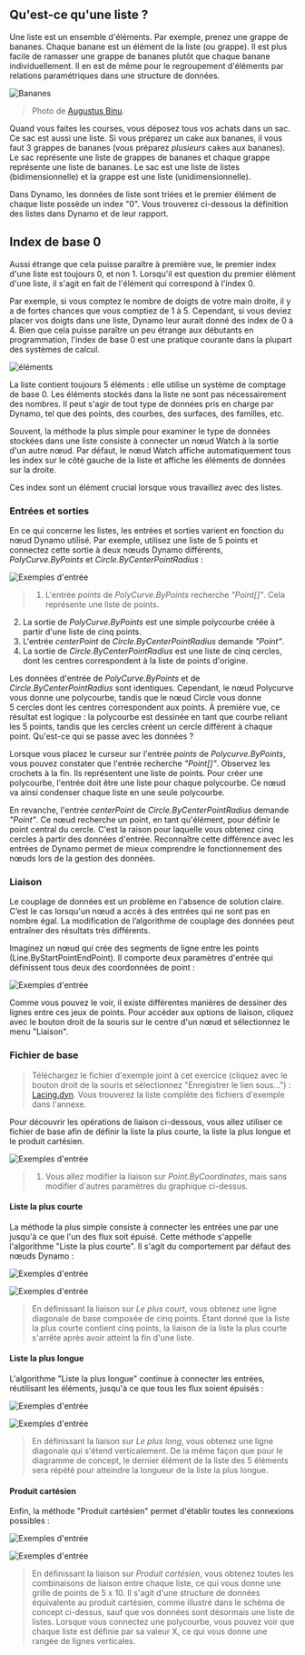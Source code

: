 

## Qu'est-ce qu'une liste ?

Une liste est un ensemble d'éléments. Par exemple, prenez une grappe de bananes. Chaque banane est un élément de la liste (ou grappe). Il est plus facile de ramasser une grappe de bananes plutôt que chaque banane individuellement. Il en est de même pour le regroupement d'éléments par relations paramétriques dans une structure de données.

![Bananes](images/6-1/Bananas_white_background_DS.jpg)

> Photo de [Augustus Binu](https://commons.wikimedia.org/wiki/File:Bananas_white_background_DS.jpg?fastcci_from=11404890&c1=11404890&d1=15&s=200&a=list).

Quand vous faites les courses, vous déposez tous vos achats dans un sac. Ce sac est aussi une liste. Si vous préparez un cake aux bananes, il vous faut 3 grappes de bananes (vous préparez *plusieurs* cakes aux bananes). Le sac représente une liste de grappes de bananes et chaque grappe représente une liste de bananes. Le sac est une liste de listes (bidimensionnelle) et la grappe est une liste (unidimensionnelle).

Dans Dynamo, les données de liste sont triées et le premier élément de chaque liste possède un index "0". Vous trouverez ci-dessous la définition des listes dans Dynamo et de leur rapport.

## Index de base 0

Aussi étrange que cela puisse paraître à première vue, le premier index d'une liste est toujours 0, et non 1. Lorsqu'il est question du premier élément d'une liste, il s'agit en fait de l'élément qui correspond à l'index 0.

Par exemple, si vous comptez le nombre de doigts de votre main droite, il y a de fortes chances que vous comptiez de 1 à 5. Cependant, si vous deviez placer vos doigts dans une liste, Dynamo leur aurait donné des index de 0 à 4. Bien que cela puisse paraître un peu étrange aux débutants en programmation, l'index de base 0 est une pratique courante dans la plupart des systèmes de calcul.

![éléments](images/6-1/items.jpg)

La liste contient toujours 5 éléments : elle utilise un système de comptage de base 0. Les éléments stockés dans la liste ne sont pas nécessairement des nombres. Il peut s'agir de tout type de données pris en charge par Dynamo, tel que des points, des courbes, des surfaces, des familles, etc.

Souvent, la méthode la plus simple pour examiner le type de données stockées dans une liste consiste à connecter un nœud Watch à la sortie d'un autre nœud. Par défaut, le nœud Watch affiche automatiquement tous les index sur le côté gauche de la liste et affiche les éléments de données sur la droite.

Ces index sont un élément crucial lorsque vous travaillez avec des listes.

### Entrées et sorties

En ce qui concerne les listes, les entrées et sorties varient en fonction du nœud Dynamo utilisé. Par exemple, utilisez une liste de 5 points et connectez cette sortie à deux nœuds Dynamo différents, *PolyCurve.ByPoints* et *Circle.ByCenterPointRadius* :

![Exemples d'entrée](images/6-2/PolyCurve.Inputs.jpg)

> 1. L'entrée *points* de *PolyCurve.ByPoints* recherche *"Point[]"*. Cela représente une liste de points.
2. La sortie de *PolyCurve.ByPoints* est une simple polycourbe créée à partir d'une liste de cinq points.
3. L'entrée *centerPoint* de *Circle.ByCenterPointRadius* demande *"Point"*.
4. La sortie de *Circle.ByCenterPointRadius* est une liste de cinq cercles, dont les centres correspondent à la liste de points d'origine.

Les données d'entrée de *PolyCurve.ByPoints* et de *Circle.ByCenterPointRadius* sont identiques. Cependant, le nœud Polycurve vous donne une polycourbe, tandis que le nœud Circle vous donne 5 cercles dont les centres correspondent aux points. À première vue, ce résultat est logique : la polycourbe est dessinée en tant que courbe reliant les 5 points, tandis que les cercles créent un cercle différent à chaque point. Qu'est-ce qui se passe avec les données ?

Lorsque vous placez le curseur sur l'entrée *points* de *Polycurve.ByPoints*, vous pouvez constater que l'entrée recherche *"Point[]"*. Observez les crochets à la fin. Ils représentent une liste de points. Pour créer une polycourbe, l'entrée doit être une liste pour chaque polycourbe. Ce nœud va ainsi condenser chaque liste en une seule polycourbe.

En revanche, l'entrée *centerPoint* de *Circle.ByCenterPointRadius* demande *"Point"*. Ce nœud recherche un point, en tant qu'élément, pour définir le point central du cercle. C'est la raison pour laquelle vous obtenez cinq cercles à partir des données d'entrée. Reconnaître cette différence avec les entrées de Dynamo permet de mieux comprendre le fonctionnement des nœuds lors de la gestion des données.

### Liaison

Le couplage de données est un problème en l'absence de solution claire. C’est le cas lorsqu'un nœud a accès à des entrées qui ne sont pas en nombre égal. La modification de l’algorithme de couplage des données peut entraîner des résultats très différents.

Imaginez un nœud qui crée des segments de ligne entre les points (Line.ByStartPointEndPoint). Il comporte deux paramètres d'entrée qui définissent tous deux des coordonnées de point :

![Exemples d'entrée](images/6-1/laceBase.jpg)

Comme vous pouvez le voir, il existe différentes manières de dessiner des lignes entre ces jeux de points. Pour accéder aux options de liaison, cliquez avec le bouton droit de la souris sur le centre d'un nœud et sélectionnez le menu "Liaison".

### Fichier de base

> Téléchargez le fichier d'exemple joint à cet exercice (cliquez avec le bouton droit de la souris et sélectionnez "Enregistrer le lien sous...") : [Lacing.dyn](datasets/6-1/Lacing.dyn). Vous trouverez la liste complète des fichiers d'exemple dans l'annexe.

Pour découvrir les opérations de liaison ci-dessous, vous allez utiliser ce fichier de base afin de définir la liste la plus courte, la liste la plus longue et le produit cartésien.

![Exemples d'entrée](images/6-1/lacing.jpg)

> 1. Vous allez modifier la liaison sur *Point.ByCoordinates*, mais sans modifier d'autres paramètres du graphique ci-dessus.

#### Liste la plus courte

La méthode la plus simple consiste à connecter les entrées une par une jusqu'à ce que l'un des flux soit épuisé. Cette méthode s'appelle l'algorithme "Liste la plus courte". Il s'agit du comportement par défaut des nœuds Dynamo :

![Exemples d'entrée](images/6-1/shortestListDiagram.jpg)

![Exemples d'entrée](images/6-1/shortestList.jpg)

> En définissant la liaison sur *Le plus court*, vous obtenez une ligne diagonale de base composée de cinq points. Étant donné que la liste la plus courte contient cinq points, la liaison de la liste la plus courte s'arrête après avoir atteint la fin d'une liste.

#### Liste la plus longue

L'algorithme "Liste la plus longue" continue à connecter les entrées, réutilisant les éléments, jusqu'à ce que tous les flux soient épuisés :

![Exemples d'entrée](images/6-1/longestListDiagram.jpg)

![Exemples d'entrée](images/6-1/longestList.jpg)

> En définissant la liaison sur *Le plus long*, vous obtenez une ligne diagonale qui s'étend verticalement. De la même façon que pour le diagramme de concept, le dernier élément de la liste des 5 éléments sera répété pour atteindre la longueur de la liste la plus longue.

#### Produit cartésien

Enfin, la méthode "Produit cartésien" permet d'établir toutes les connexions possibles :

![Exemples d'entrée](images/6-1/crossProductDiagram.jpg)

![Exemples d'entrée](images/6-1/crossProduct.jpg)

> En définissant la liaison sur *Produit cartésien*, vous obtenez toutes les combinaisons de liaison entre chaque liste, ce qui vous donne une grille de points de 5 x 10. Il s'agit d'une structure de données équivalente au produit cartésien, comme illustré dans le schéma de concept ci-dessus, sauf que vos données sont désormais une liste de listes. Lorsque vous connectez une polycourbe, vous pouvez voir que chaque liste est définie par sa valeur X, ce qui vous donne une rangée de lignes verticales.

